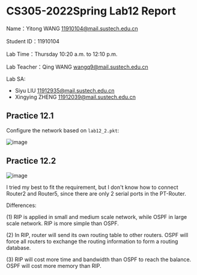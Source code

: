 # CS305-2022Spring Lab12 Report
Name：Yitong WANG 11910104@mail.sustech.edu.cn

Student ID：11910104

Lab Time：Thursday 10:20 a.m. to 12:10 p.m.

Lab Teacher：Qing WANG wangq9@mail.sustech.edu.cn

Lab SA:
- Siyu LIU 11912935@mail.sustech.edu.cn
- Xingying ZHENG 11912039@mail.sustech.edu.cn

## Practice 12.1
Configure the network based on `lab12_2.pkt`:

![image](https://user-images.githubusercontent.com/64548919/167988528-a0a6a82c-b544-4bd9-a7aa-fb3be35da597.png)

## Practice 12.2
![image](https://user-images.githubusercontent.com/64548919/168407539-db7e0061-da84-4aa2-b293-35c2a8688b58.png)

I tried my best to fit the requirement, but I don't know how to connect Router2 and Router5, since there are only 2 serial ports in the PT-Router.

Differences:

(1) RIP is applied in small and medium scale network, while OSPF in large scale network. RIP is more simple than OSPF.

(2) In RIP, router will send its own routing table to other routers. OSPF will force all routers to exchange the routing information to form a routing database.

(3) RIP will cost more time and bandwidth than OSPF to reach the balance. OSPF will cost more memory than RIP.
